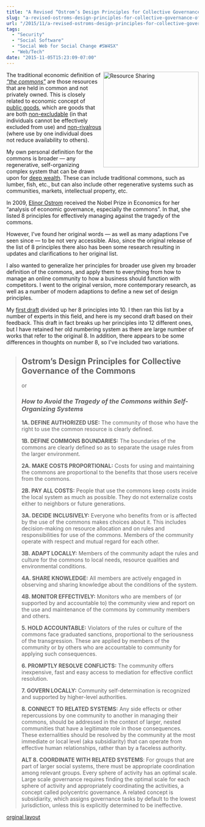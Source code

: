 ```yaml
---
title: "A Revised “Ostrom’s Design Principles for Collective Governance of the Commons”"
slug: "a-revised-ostroms-design-principles-for-collective-governance-of-the-commons-"
url: "/2015/11/a-revised-ostroms-design-principles-for-collective-governance-of-the-commons-.html"
tags:
  - "Security"
  - "Social Software"
  - "Social Web for Social Change #SW4SX"
  - "Web/Tech"
date: "2015-11-05T15:23:09-07:00"
---
```

<p><a class="asset-img-link" href="http://lifewithalacrity.blogs.com/.a/6a00d8341d8bc053ef01b7c76aaed3970b-pi" style="float: right;"><img alt="Resource Sharing" class="asset  asset-image at-xid-6a00d8341d8bc053ef01b7c76aaed3970b img-responsive" src="http://lifewithalacrity.blogs.com/.a/6a00d8341d8bc053ef01b7c76aaed3970b-250wi" style="width: 250px; margin: 0px 0px 5px 5px;" title="Resource Sharing" /></a></p>

<p dir="ltr">The traditional economic definition of <a href="https://en.wikipedia.org/wiki/Commons" target="_self"><em>“the commons”</em></a> are those resources that are held in common and not privately owned. This is closely related to economic concept of <a href="https://en.wikipedia.org/wiki/Public_good" target="_self">public goods</a>, which are goods that are both <a href="https://en.wikipedia.org/wiki/Excludability" target="_self">non-excludable</a> (in that individuals cannot be effectively excluded from use) and <a href="https://en.wikipedia.org/wiki/Rivalry_(economics)" target="_self">non-rivalrous</a> (where use by one individual does not reduce availability to others).</p>

<p>My own personal definition for the commons is broader — any regenerative, self-organizing complex system that can be drawn upon for <a href="http://www.artbrock.com/presentations/new-economy-new-wealth" target="_self">deep wealth</a>. These can include traditional commons, such as lumber, fish, etc., but can also include other regenerative systems such as communities, markets, intellectual property, etc.</p>

<p>In 2009, <a href="http://en.wikipedia.org/wiki/Elinor_Ostrom" target="_self">Elinor Ostrom</a> received the Nobel Prize in Economics for her “analysis of economic governance, especially the commons”. In that, she listed 8 principles for effectively managing against the tragedy of the commons.</p>

<p>However, I&#39;ve found her original words — as well as many adaptions I&#39;ve seen since — to be not very accessible. Also, since the original release of the list of 8 principles there also has been some research resulting in updates and clarifications to her original list.</p>

<p>I also wanted to generalize her principles for broader use given my broader definition of the commons, and apply them to everything from how to manage an online community to how a business should function with competitors. I went to the original version, more contemporary research, as well as a number of modern adaptions to define a new set of design principles.</p>

<p>My&#0160;<a href="http://www.lifewithalacrity.com/2015/03/10-design-principles-for-governing-the-commons.html" target="_self">first draft</a>&#0160;divided up her 8 principles into 10. I then ran this&#0160;list by a number of experts in this field, and here is my second draft based on their feedback. This draft in fact breaks up her principles into 12 different ones, but I have retained her old numbering system as there are large number of works that refer to the original 8. In addition, there appears to be some differences in thoughts on number 8, so I&#39;ve included two variations.</p>

<blockquote>

<h2>Ostrom’s Design Principles for Collective Governance of the Commons</h2>

<p dir="ltr">or</p>

<h3 dir="ltr"><em>How to Avoid the Tragedy of the Commons within Self-Organizing Systems</em></h3>

<p dir="ltr"><strong>1A. DEFINE AUTHORIZED USE:</strong> The community of those who have the right to use the common resource is clearly defined.</p>

<p dir="ltr"><strong>1B. DEFINE COMMONS BOUNDARIES:</strong> The boundaries of the commons are clearly defined so as to separate the usage rules from the larger environment.</p>

<p dir="ltr"><strong>2A. MAKE COSTS PROPORTIONAL:</strong> Costs for using and maintaining the commons are proportional to the benefits that those users receive from the commons.</p>

<p dir="ltr"><strong>2B. PAY ALL COSTS:</strong> People that use the commons keep costs inside the local system as much as possible. They do not externalize costs either to neighbors or future generations.</p>

<p dir="ltr"><strong>3A. DECIDE INCLUSIVELY:</strong> Everyone who benefits from or is affected by the use of the commons makes choices about it. This includes decision-making on resource allocation and on rules and responsibilities for use of the commons. Members of the community operate with respect and mutual regard for each other.</p>

<p dir="ltr"><strong>3B. ADAPT LOCALLY:</strong> Members of the community adapt the rules and culture for the commons to local needs, resource qualities and environmental conditions.</p>

<p dir="ltr"><strong>4A. SHARE KNOWLEDGE:</strong> All members are actively engaged in observing and sharing knowledge about the conditions of the system.</p>

<p dir="ltr"><strong>4B. MONITOR EFFECTIVELY:</strong> Monitors who are members of (or supported by and accountable to) the community view and report on the use and maintenance of the commons by community members and others.</p>

<p dir="ltr"><strong>5. HOLD ACCOUNTABLE:</strong> Violators of the rules or culture of the commons face graduated sanctions, proportional to the seriousness of the transgression. These are applied by members of the community or by others who are accountable to community for applying such consequences.</p>

<p dir="ltr"><strong>6. PROMPTLY RESOLVE CONFLICTS:</strong> The community offers inexpensive, fast and easy access to mediation for effective conflict resolution.</p>

<p dir="ltr"><strong>7. GOVERN LOCALLY:</strong> Community self-determination is recognized and supported by higher-level authorities.</p>

<p dir="ltr"><strong>8. CONNECT TO RELATED SYSTEMS:</strong> Any side effects or other repercussions by one community to another in managing their commons, should be addressed in the context of larger, nested communities that have a legitimate role in those consequences. These externalities should be resolved by the community at the most immediate or local level (aka subsidiarity) that can operate from effective human relationships, rather than by a faceless authority.</p>

<p><strong>ALT 8. COORDINATE WITH RELATED SYSTEMS</strong>: For groups that are part of larger social systems, there must be appropriate coordination among relevant groups. Every sphere of activity has an optimal scale. Large scale governance requires finding the optimal scale for each sphere of activity and appropriately coordinating the activities, a concept called polycentric governance. A related concept is subsidiarity, which assigns governance tasks by default to the lowest jurisdiction, unless this is explicitly determined to be ineffective.</p>

</blockquote>
<p class="previous"><a href="/previous/2015/11/a-revised-ostroms-design-principles-for-collective-governance-of-the-commons-.html" rel="syndication">orginal layout</a></p>
